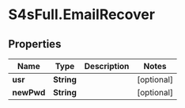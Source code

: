 # S4sFull.EmailRecover

## Properties
Name | Type | Description | Notes
------------ | ------------- | ------------- | -------------
**usr** | **String** |  | [optional] 
**newPwd** | **String** |  | [optional] 


